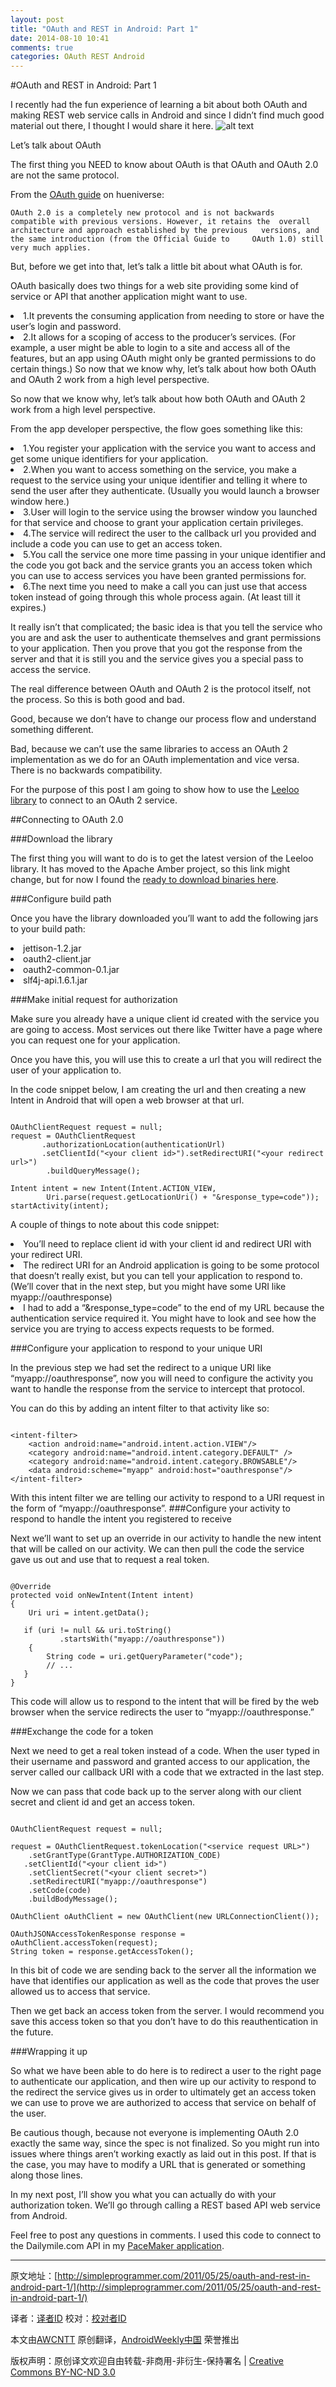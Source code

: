 ```yaml
---
layout: post
title: "OAuth and REST in Android: Part 1"
date: 2014-08-10 10:41
comments: true
categories: OAuth REST Android
---
```

#OAuth and REST in Android: Part 1

I recently had the fun experience of learning a bit about both OAuth and making REST web service calls in Android and since I didn’t find much good material out there, I thought I would share it here.
![alt text](https://github.com/AWCNTT/ArticleTranslateProject/raw/master/sources/Issue%232/oauthpicture_thumb.png "oauthpicture_thumb.png")

Let’s talk about OAuth

The first thing you NEED to know about OAuth is that OAuth and OAuth 2.0 are not the same protocol.

From the [OAuth guide](http://hueniverse.com/2010/05/introducing-oauth-2-0/) on hueniverse:

	OAuth 2.0 is a completely new protocol and is not backwards 	compatible with previous versions. However, it retains the 	overall architecture and approach established by the previous 	versions, and the same introduction (from the Official Guide to 	OAuth 1.0) still very much applies.

But, before we get into that, let’s talk a little bit about what OAuth is for.

OAuth basically does two things for a web site providing some kind of service or API that another application might want to use.

<li>1.It prevents the consuming application from needing to store or have the user’s login and password.
<li>2.It allows for a scoping of access to the producer’s services.  (For example, a user might be able to login to a site and access all of the features, but an app using OAuth might only be granted permissions to do certain things.)
So now that we know why, let’s talk about how both OAuth and OAuth 2 work from a high level perspective.

So now that we know why, let’s talk about how both OAuth and OAuth 2 work from a high level perspective.

From the app developer perspective, the flow goes something like this:

<li>1.You register your application with the service you want to access and get some unique identifiers for your application.
<li>2.When you want to access something on the service, you make a request to the service using your unique identifier and telling it where to send the user after they authenticate.  (Usually you would launch a browser window here.)
<li>3.User will login to the service using the browser window you launched for that service and choose to grant your application certain privileges.
<li>4.The service will redirect the user to the callback url you provided and include a code you can use to get an access token.
<li>5.You call the service one more time passing in your unique identifier and the code you got back and the service grants you an access token which you can use to access services you have been granted permissions for.
<li>6.The next time you need to make a call you can just use that access token instead of going through this whole process again.  (At least till it expires.)

It really isn’t that complicated; the basic idea is that you tell the service who you are and ask the user to authenticate themselves and grant permissions to your application.  Then you prove that you got the response from the server and that it is still you and the service gives you a special pass to access the service.

The real difference between OAuth and OAuth 2 is the protocol itself, not the process.  So this is both good and bad.

Good, because we don’t have to change our process flow and understand something different.

Bad, because we can’t use the same libraries to access an OAuth 2 implementation as we do for an OAuth implementation and vice versa.  There is no backwards compatibility.

For the purpose of this post I am going to show how to use the [Leeloo library](https://bitbucket.org/smartproject/oauth-2.0/wiki/Home) to connect to an OAuth 2 service.

##Connecting to OAuth 2.0

###Download the library

The first thing you will want to do is to get the latest version of the Leeloo library.  It has moved to the Apache Amber project, so this link might change, but for now I found the [ready to download binaries here](https://bitbucket.org/smartproject/oauth-2.0/wiki/Home).


###Configure build path

Once you have the library downloaded you’ll want to add the following jars to your build path:

<li>jettison-1.2.jar
<li>oauth2-client.jar
<li>oauth2-common-0.1.jar
<li>slf4j-api.1.6.1.jar

###Make initial request for authorization

Make sure you already have a unique client id created with the service you are going to access.  Most services out there like Twitter have a page where you can request one for your application.

Once you have this, you will use this to create a url that you will redirect the user of your application to.

In the code snippet below, I am creating the url and then creating a new Intent in Android that will open a web browser at that url.

<pre><code>
OAuthClientRequest request = null;
request = OAuthClientRequest
       .authorizationLocation(authenticationUrl)
       .setClientId(&quot;&lt;your client id&gt;&quot;).setRedirectURI(&quot;&lt;your redirect url&gt;&quot;)
        .buildQueryMessage();
 
Intent intent = new Intent(Intent.ACTION_VIEW,
        Uri.parse(request.getLocationUri() + &quot;&amp;response_type=code&quot;));
startActivity(intent);
</code></pre>

A couple of things to note about this code snippet:
<li>You’ll need to replace client id with your client id and redirect URI with your redirect URI.
<li>The redirect URI for an Android application is going to be some protocol that doesn’t really exist, but you can tell your application to respond to.  (We’ll cover that in the next step, but you might have some URI like myapp://oauthresponse)
<li>I had to add a “&response_type=code” to the end of my URL because the authentication service required it.  You might have to look and see how the service you are trying to access expects requests to be formed.

###Configure your application to respond to your unique URI

In the previous step we had set the redirect to a unique URI like “myapp://oauthresponse”, now you will need to configure the activity you want to handle the response from the service to intercept that protocol.

You can do this by adding an intent filter to that activity like so:
<pre><code>
&lt;intent-filter&gt;
    &lt;action android:name=&quot;android.intent.action.VIEW&quot;/&gt;
    &lt;category android:name=&quot;android.intent.category.DEFAULT&quot; /&gt;
    &lt;category android:name=&quot;android.intent.category.BROWSABLE&quot;/&gt;
    &lt;data android:scheme=&quot;myapp&quot; android:host=&quot;oauthresponse&quot;/&gt;
&lt;/intent-filter&gt;
</code></pre>
With this intent filter we are telling our activity to respond to a URI request in the form of “myapp://oauthresponse”.
###Configure your activity to respond to handle the intent you registered to receive

Next we’ll want to set up an override in our activity to handle the new intent that will be called on our activity.  We can then pull the code the service gave us out and use that to request a real token.
<pre><code>
@Override
protected void onNewIntent(Intent intent)
{
    Uri uri = intent.getData();
 
   if (uri != null &amp;&amp; uri.toString()
           .startsWith(&quot;myapp://oauthresponse&quot;))
    {
        String code = uri.getQueryParameter(&quot;code&quot;);
        // ...
   }
}
</code></pre>
This code will allow us to respond to the intent that will be fired by the web browser when the service redirects the user to “myapp://oauthresponse.”

###Exchange the code for a token

Next we need to get a real token instead of a code.  When the user typed in their username and password and granted access to our application, the server called our callback URI with a code that we extracted in the last step.

Now we can pass that code back up to the server along with our client secret and client id and get an access token.

<pre><code>
OAuthClientRequest request = null;
 
request = OAuthClientRequest.tokenLocation(&quot;&lt;service request URL&gt;&quot;)
    .setGrantType(GrantType.AUTHORIZATION_CODE)
   .setClientId(&quot;&lt;your client id&gt;&quot;)
    .setClientSecret(&quot;&lt;your client secret&gt;&quot;)
    .setRedirectURI(&quot;myapp://oauthresponse&quot;)
    .setCode(code)
    .buildBodyMessage();
 
OAuthClient oAuthClient = new OAuthClient(new URLConnectionClient());
 
OAuthJSONAccessTokenResponse response = oAuthClient.accessToken(request);
String token = response.getAccessToken();
</code></pre>

In this bit of code we are sending back to the server all the information we have that identifies our application as well as the code that proves the user allowed us to access that service.

Then we get back an access token from the server.  I would recommend you save this access token so that you don’t have to do this reauthentication in the future.

###Wrapping it up

So what we have been able to do here is to redirect a user to the right page to authenticate our application, and then wire up our activity to respond to the redirect the service gives us in order to ultimately get an access token we can use to prove we are authorized to access that service on behalf of the user.

Be cautious though, because not everyone is implementing OAuth 2.0 exactly the same way, since the spec is not finalized.  So you might run into issues where things aren’t working exactly as laid out in this post.  If that is the case, you may have to modify a URL that is generated or something along those lines.

In my next post, I’ll show you what you can actually do with your authorization token.  We’ll go through calling a REST based API web service from Android.

Feel free to post any questions in comments.  I used this code to connect to the Dailymile.com API in my [PaceMaker application](https://market.android.com/details?id=com.pacemaker.android).


---


原文地址：[http://simpleprogrammer.com/2011/05/25/oauth-and-rest-in-android-part-1/](http://simpleprogrammer.com/2011/05/25/oauth-and-rest-in-android-part-1/)

译者：[译者ID](https://github.com/译者ID) 校对：[校对者ID](https://github.com/校对者ID)

本文由[AWCNTT](https://github.com/AWCNTT) 原创翻译，[AndroidWeekly中国](http://www.androidweekly.cn/) 荣誉推出

版权声明：原创译文欢迎自由转载-非商用-非衍生-保持署名 | [Creative Commons BY-NC-ND 3.0](http://creativecommons.org/licenses/by-nc-nd/3.0/deed.zh)